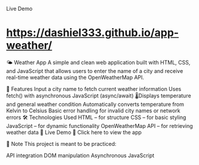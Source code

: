 Live Demo

# https://dashiel333.github.io/app-weather/

🌤️ Weather App
A simple and clean web application built with HTML, CSS, and JavaScript that allows users to enter the name of a city and receive real-time weather data using the OpenWeatherMap API.

🔧 Features
Input a city name to fetch current weather information
Uses fetch() with asynchronous JavaScript (async/await)
🌡Displays temperature and general weather condition
Automatically converts temperature from Kelvin to Celsius
Basic error handling for invalid city names or network errors
🛠️ Technologies Used
HTML – for structure
CSS – for basic styling
JavaScript – for dynamic functionality
OpenWeatherMap API – for retrieving weather data
📡 Live Demo
🔗 Click here to view the app

📌 Note
This project is meant to be practiced:

API integration
DOM manipulation
Asynchronous JavaScript
